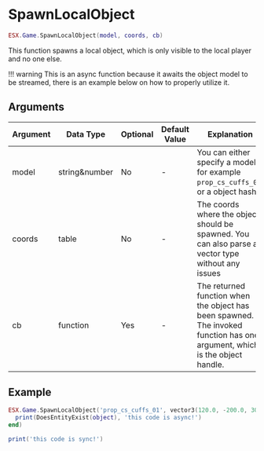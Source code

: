 # SpawnLocalObject

```lua
ESX.Game.SpawnLocalObject(model, coords, cb)
```

This function spawns a local object, which is only visible to the local player and no one else.

!!! warning
      This is an async function because it awaits the object model to be streamed, there is an example below on how to properly utilize it.

## Arguments

| Argument    | Data Type     | Optional | Default Value | Explanation                                                                                                                |
|-------------|---------------|----------|---------------|----------------------------------------------------------------------------------------------------------------------------|
| model | string&number | No       | -             | You can either specify a model, for example `prop_cs_cuffs_01`, or a object hash                                           |
| coords      | table         | No       | -             | The coords where the object should be spawned. You can also parse an vector type without any issues                        |
| cb          | function      | Yes      | -             | The returned function when the object has been spawned. The invoked function has one argument, which is the object handle. |

## Example

```lua
ESX.Game.SpawnLocalObject('prop_cs_cuffs_01', vector3(120.0, -200.0, 30.0), function(object)
  print(DoesEntityExist(object), 'this code is async!')
end)

print('this code is sync!')
```
